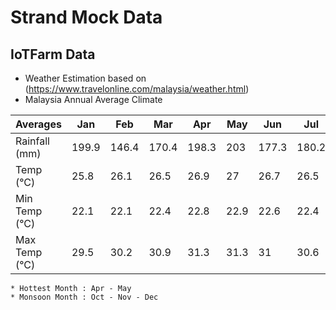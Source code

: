 # Strand Mock Data

## IoTFarm Data

* Weather Estimation based on (https://www.travelonline.com/malaysia/weather.html)
* Malaysia Annual Average Climate 

|Averages	|Jan	|Feb	|Mar	|Apr	|May	|Jun	|Jul	|Aug	|Sep	|Oct	|Nov	|Dec|
|--------|---|---|---|---|---|---|---|---|---|---|---|---|
|Rainfall (mm)	|199.9	|146.4|	170.4|	198.3|	203	|177.3|	180.2	|200.6|	249.4|	294.8|	317	|301.6|
|Temp (°C)	|25.8	|26.1	|26.5	|26.9|	27	|26.7|	26.5|	26.4|	26.2	|26.2	|26	|25.8|
|Min Temp (°C)|	22.1	|22.1	|22.4	|22.8	|22.9|	22.6|	22.4|	22.4|	22.3|	22.4|	22.3|	22.2|
|Max Temp (°C)|	29.5|	30.2|	30.9|	31.3|	31.3|	31|	30.6|	30.6|	30.4|	30.3|	29.8|	29.5|

    * Hottest Month : Apr - May
    * Monsoon Month : Oct - Nov - Dec 